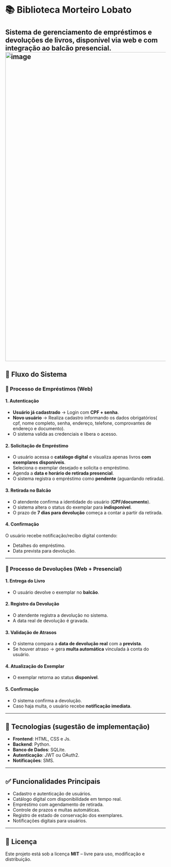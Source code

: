 # 📚 Biblioteca Morteiro Lobato  
Sistema de gerenciamento de empréstimos e devoluções de livros, disponível via **web** e com integração ao **balcão presencial**.  
<img width="1045" height="970" alt="image" src="https://github.com/user-attachments/assets/f1a584b9-24a7-495c-9255-e41e2d1502d2" />
---

## 🚀 Fluxo do Sistema  

### 🔹 Processo de Empréstimos (Web)  

#### 1. Autenticação  
- **Usuário já cadastrado** → Login com **CPF + senha**.  
- **Novo usuário** → Realiza cadastro informando os dados obrigatórios( cpf, nome completo, senha, endereço, telefone, comprovantes de endereço e documento).  
- O sistema valida as credenciais e libera o acesso.  

#### 2. Solicitação de Empréstimo  
- O usuário acessa o **catálogo digital** e visualiza apenas livros **com exemplares disponíveis**.  
- Seleciona o exemplar desejado e solicita o empréstimo.  
- Agenda a **data e horário de retirada presencial**.  
- O sistema registra o empréstimo como **pendente** (aguardando retirada).  

#### 3. Retirada no Balcão  
- O atendente confirma a identidade do usuário (**CPF/documento**).  
- O sistema altera o status do exemplar para **indisponível**.  
- O prazo de **7 dias para devolução** começa a contar a partir da retirada.  

#### 4. Confirmação  
O usuário recebe notificação/recibo digital contendo:  
- Detalhes do empréstimo.  
- Data prevista para devolução.  

---

### 🔹 Processo de Devoluções (Web + Presencial)  

#### 1. Entrega do Livro  
- O usuário devolve o exemplar no **balcão**. 

#### 2. Registro da Devolução  
- O atendente registra a devolução no sistema.  
- A data real de devolução é gravada.  

#### 3. Validação de Atrasos  
- O sistema compara a **data de devolução real** com a **prevista**.  
- Se houver atraso → gera **multa automática** vinculada à conta do usuário.  

#### 4. Atualização do Exemplar  
- O exemplar retorna ao status **disponível**.  

#### 5. Confirmação  
- O sistema confirma a devolução.  
- Caso haja multa, o usuário recebe **notificação imediata**.  

---

## 📌 Tecnologias (sugestão de implementação)  
- **Frontend**: HTML, CSS e Js.  
- **Backend**: Python.  
- **Banco de Dados**: SQLite.  
- **Autenticação**: JWT ou OAuth2.  
- **Notificações**: SMS.  

---

## ✅ Funcionalidades Principais  
- Cadastro e autenticação de usuários.  
- Catálogo digital com disponibilidade em tempo real.  
- Empréstimo com agendamento de retirada.  
- Controle de prazos e multas automáticas.  
- Registro de estado de conservação dos exemplares.  
- Notificações digitais para usuários.  

---

## 📄 Licença  
Este projeto está sob a licença **MIT** – livre para uso, modificação e distribuição.  
